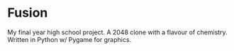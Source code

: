 # Fusion
My final year high school project. A 2048 clone with a flavour of chemistry.
Written in Python w/ Pygame for graphics.
